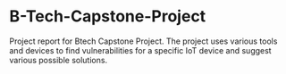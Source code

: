 # B-Tech-Capstone-Project

Project report for Btech Capstone Project. The project uses various tools and devices to find vulnerabilities for a specific IoT device and suggest various possible solutions.
